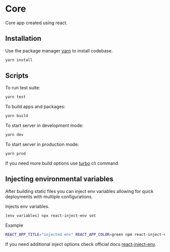 # Core

Core app created using react.

## Installation

Use the package manager [yarn](https://classic.yarnpkg.com/en/docs/install#debian-stable) to install codebase.

```bash
yarn install
```

## Scripts

To run test suite:
```bash
yarn test
```

To build apps and packages:
```bash
yarn build
```

To start server in development mode:
```bash
yarn dev
```

To start server in production mode:
```bash
yarn prod
```

If you need more build options use [turbo](https://turborepo.org/docs/core-concepts/filtering) cli command.

## Injecting environmental variables

After building static files you can inject env variables allowing for quick deployments with multiple configurations.

Injects env variables.
```bash
[env variables] npx react-inject-env set
```

Example
```bash
REACT_APP_TITLE="injected env" REACT_APP_COLOR=green npm react-inject-env set
```

If you need additional inject options check official docs [react-inject-env](https://github.com/codegowhere/react-inject-env).
